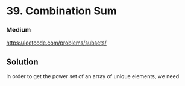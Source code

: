 # 39. Combination Sum

### Medium

https://leetcode.com/problems/subsets/

## Solution

In order to get the power set of an array of unique elements, we need 